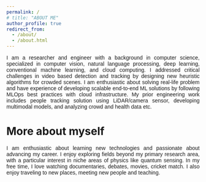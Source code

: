 ```yaml
---
permalink: /
# title: "ABOUT ME"
author_profile: true
redirect_from: 
  - /about/
  - /about.html
---
```


<p style="text-align: justify; font-family: Arial, sans-serif;">I am a researcher and engineer with a background in computer science, specialized in computer vision, natural language processing, deep learning, conventional machine learning, and cloud computing. I addressed critical challenges in video based detection and tracking by designing new heuristic algorithms for crowded scenes. I am enthusiastic about solving real-life problem and have experience of developing scalable end-to-end ML solutions by following MLOps best practices with cloud infrastructure. My prior engineering work includes people tracking solution using LiDAR/camera sensor, developing multimodal models, and analyzing crowd and health data etc.
</p>

More about myself
======

<p style="text-align: justify; font-family: Arial, sans-serif;">I am enthusiastic about learning new technologies and passionate about advancing my career. I enjoy exploring fields beyond my primary research area, with a particular interest in niche areas of physics like quantum sensing. In my free time, I love watching documentaries, debates, movies, cricket match. I also enjoy traveling to new places, meeting new people and teaching.</p>